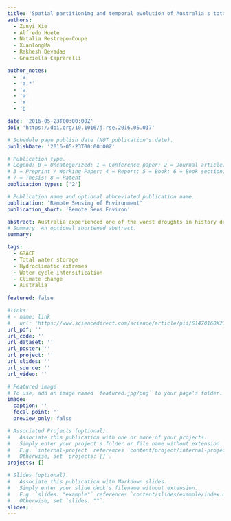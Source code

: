 ```yaml
---
title: 'Spatial partitioning and temporal evolution of Australia s total water storage under extreme hydroclimatic impacts'
authors:
  - Zunyi Xie
  - Alfredo Huete
  - Natalia Restrepo-Coupe
  - XuanlongMa
  - Rakhesh Devadas
  - Graziella Caprarelli

author_notes:
  - 'a'
  - 'a,*'
  - 'a'
  - 'a'
  - 'a'
  - 'b'

date: '2016-05-23T00:00:00Z'
doi: 'https://doi.org/10.1016/j.rse.2016.05.017'

# Schedule page publish date (NOT publication's date).
publishDate: '2016-05-23T00:00:00Z'

# Publication type.
# Legend: 0 = Uncategorized; 1 = Conference paper; 2 = Journal article;
# 3 = Preprint / Working Paper; 4 = Report; 5 = Book; 6 = Book section;
# 7 = Thesis; 8 = Patent
publication_types: ['2']

# Publication name and optional abbreviated publication name.
publication: 'Remote Sensing of Environment'
publication_short: 'Remote Sens Environ'

abstract: Australia experienced one of the worst droughts in history during the early 21st-century (termed the ‘big dry’), exerting negative impacts on food production and water supply, with increased forest die-back and bushfires across large areas. Following the ‘big dry’, one of the largest La Niña events in the past century, in conjunction with an extreme positive excursion of the Southern Annular Mode (SAM), resulted in dramatic increased precipitation from 2010 to 2011 (termed the ‘big wet’), causing widespread flooding and a recorded sea level drop. Despite these extreme hydroclimatic impacts, the spatial partitioning and temporal evolution of total water storage across Australia remains unknown. In this study we investigated the spatial-temporal impacts of the recent ‘big dry’ and ‘big wet’ events on Australia's water storage dynamics using the total water storage anomaly (TWSA) data derived from the Gravity Recovery and Climate Experiment (GRACE) satellites. Results showed widespread, continental-scale decreases in TWS during the ‘big dry’, resulting in a net loss of 3.89 ± 0.47 cm (299 km3) total water, while the ‘big wet’ induced a sharp increase in TWS, equivalent to 11.68 ± 0.52 cm (898 km3) of water, or three times the total water loss during the ‘big dry’. We found highly variable continental patterns in water resources, involving differences in the direction, magnitude, and duration of TWS responses to drought and wet periods. These responses clustered into three distinct geographic zones that correlated well with the influences from multiple large-scale climate modes. Specifically, a persistent increasing trend in TWS was recorded over northern and northeastern Australia, where the climate is strongly influenced by El Niño-Southern Oscillation (ENSO). By contrast, western Australia, a region predominantly controlled by the Indian Ocean Dipole (IOD), exhibited a continuous decline in TWS during the ‘big dry’ and only a subtle increase during the ‘big wet’, indicating a weak recovery of water storage. Southeastern Australia, influenced by combined ENSO, IOD and SAM interactions, exhibited a pronounced TWS drying trend during the ‘big dry’ followed by rapid TWS increases during the ‘big wet’, with complete water storage recoveries. A spatial intensification of the water cycle was further identified, with a wetting trend over wetter regions (northern and northeastern Australia) and a drying trend over drier regions (western Australia). Our results highlight the value of GRACE derived TWSA as an important indicator of hydrological system performance for improved water impact assessments and management of water resources across space and time.
# Summary. An optional shortened abstract.
summary: 

tags:
  - GRACE
  - Total water storage
  - Hydroclimatic extremes
  - Water cycle intensification
  - Climate change
  - Australia
  
featured: false

#links:
# - name: link
#   url: 'https://www.sciencedirect.com/science/article/pii/S1470160X21006658'
url_pdf: ''
url_code: ''
url_dataset: ''
url_poster: ''
url_project: ''
url_slides: ''
url_source: ''
url_video: ''

# Featured image
# To use, add an image named `featured.jpg/png` to your page's folder.
image:
  caption: ''
  focal_point: ''
  preview_only: false

# Associated Projects (optional).
#   Associate this publication with one or more of your projects.
#   Simply enter your project's folder or file name without extension.
#   E.g. `internal-project` references `content/project/internal-project/index.md`.
#   Otherwise, set `projects: []`.
projects: []

# Slides (optional).
#   Associate this publication with Markdown slides.
#   Simply enter your slide deck's filename without extension.
#   E.g. `slides: "example"` references `content/slides/example/index.md`.
#   Otherwise, set `slides: ""`.
slides:
---
```


